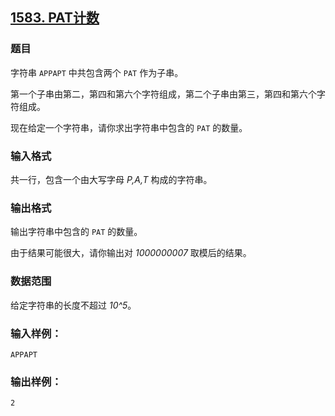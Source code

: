 ## [1583. PAT计数](https://www.acwing.com/problem/content/1585/)

### 题目

字符串 `APPAPT` 中共包含两个 `PAT` 作为子串。

第一个子串由第二，第四和第六个字符组成，第二个子串由第三，第四和第六个字符组成。

现在给定一个字符串，请你求出字符串中包含的 `PAT` 的数量。

### 输入格式

共一行，包含一个由大写字母 *P,A,T* 构成的字符串。

### 输出格式

输出字符串中包含的 `PAT` 的数量。

由于结果可能很大，请你输出对 *1000000007* 取模后的结果。

### 数据范围

给定字符串的长度不超过 *10^5*。

### 输入样例：

```
APPAPT
```

### 输出样例：

```
2
```
